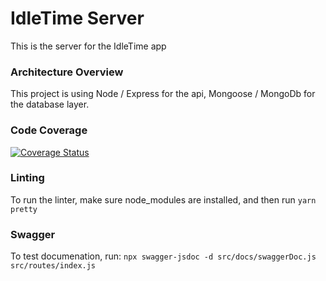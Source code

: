 # IdleTime Server
This is the server for the IdleTime app

### Architecture Overview

This project is using Node / Express for the api, Mongoose / MongoDb for the database layer.

### Code Coverage

[![Coverage Status](https://coveralls.io/repos/github/nstranquist/idle-time-server/badge.svg)](https://coveralls.io/github/nstranquist/idle-time-server)

### Linting

To run the linter, make sure node_modules are installed, and then run `yarn pretty`

### Swagger

To test documenation, run: `npx swagger-jsdoc -d src/docs/swaggerDoc.js src/routes/index.js`
